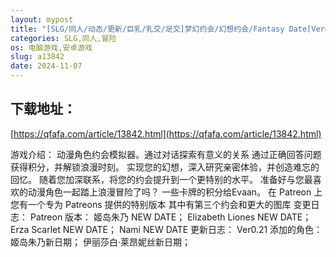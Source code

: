 ```yaml
---
layout: mypost
title: "[SLG/同人/动态/更新/巨乳/乳交/足交]梦幻约会/幻想约会/Fantasy Date[Ver0.21][PC+安卓/1.40G]"
categories: SLG,同人,冒险
os: 电脑游戏,安卓游戏
slug: a13842
date: 2024-11-07
---
```


## 下载地址：

[https://qfafa.com/article/13842.html](https://qfafa.com/article/13842.html)

游戏介绍：
动漫角色约会模拟器。通过对话探索有意义的关系
通过正确回答问题获得积分，并解锁浪漫时刻。
实现您的幻想，深入研究亲密体验，并创造难忘的回忆。
随着您加深联系，将您的约会提升到一个更特别的水平。
准备好与您最喜欢的动漫角色一起踏上浪漫冒险了吗？
一些卡牌的积分给Evaan。
在 Patreon 上您有一个专为 Patreons 提供的特别版本
其中有第三个约会和更大的图库
变更日志：
Patreon 版本：
姬岛朱乃 NEW DATE；
Elizabeth Liones NEW DATE；
Erza Scarlet NEW DATE；
Nami NEW DATE
更新日志：
Ver0.21
添加的角色：
姬岛朱乃新日期；
伊丽莎白·莱昂妮丝新日期；